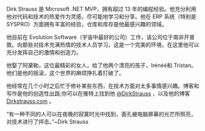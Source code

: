 Dirk Strauss 是 Microsoft .NET MVP，拥有超过 13 年的编程经验。他充分利用他对代码和技术的热爱作为灵感，尽可能地学习和分享。他在 ERP 系统（特别是 SYSPRO）方面拥有丰富的经验，仓库和库存是他最感兴趣的领域。

他目前在 Evolution Software（宇宙中最好的公司）工作，该公司位于南非开普敦。向那些对技术充满热情的技术人员学习，这是一个完美的环境，在这里他可以充分发挥自己的激情和创造力。

他娶了阿黛勒，这位最精彩的女人，给了他两个漂亮的孩子，Irénéé和 Tristan。他们是他的摇滚，这个世界的麻烦挣扎着打破了。

他经常在几个小时之后忙于修补某些东西，在技术方面对太多事情感兴趣。博客和写作是他的创造性出路;你可以在推特上找到他 [@DirkStrauss](https://twitter.com/DirkStrauss) ，以及他的博客 [Dirkstrauss.com](http://www.dirkstrauss.com/) 。

“有一种不同的人可以在夜晚的寂寞时光中找到，面孔被电脑屏幕的光芒所照亮，对技术进行了抨击。”~Dirk Strauss